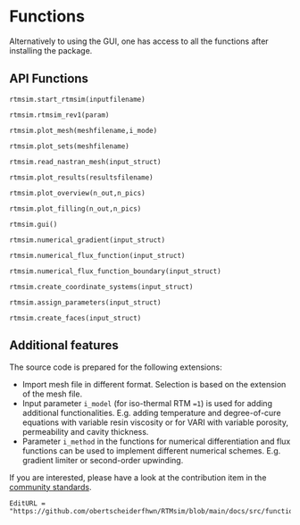 # Functions
Alternatively to using the GUI, one has access to all the functions after installing the package.


## API Functions
```@docs
rtmsim.start_rtmsim(inputfilename)
```

```@docs
rtmsim.rtmsim_rev1(param)
```

```@docs
rtmsim.plot_mesh(meshfilename,i_mode)
```

```@docs
rtmsim.plot_sets(meshfilename)
```

```@docs
rtmsim.read_nastran_mesh(input_struct)
```

```@docs
rtmsim.plot_results(resultsfilename)
```

```@docs
rtmsim.plot_overview(n_out,n_pics)
```

```@docs
rtmsim.plot_filling(n_out,n_pics)
```

```@docs
rtmsim.gui()
```

```@docs
rtmsim.numerical_gradient(input_struct)
```

```@docs
rtmsim.numerical_flux_function(input_struct)
```

```@docs
rtmsim.numerical_flux_function_boundary(input_struct)
```

```@docs
rtmsim.create_coordinate_systems(input_struct)
```

```@docs
rtmsim.assign_parameters(input_struct)
```

```@docs
rtmsim.create_faces(input_struct)
```




## Additional features

The source code is prepared for the following extensions:
- Import mesh file in different format. Selection is based on the extension of the mesh file.
- Input parameter `i_model` (for iso-thermal RTM `=1`) is used for adding additional functionalities. E.g. adding temperature and degree-of-cure equations with variable resin viscosity or for VARI with variable porosity, permeability and cavity thickness.
- Parameter `i_method` in the functions for numerical differentiation and flux functions can be used to implement different numerical schemes. E.g. gradient limiter or second-order upwinding.

If you are interested, please have a look at the contribution item in the [community standards](https://github.com/obertscheiderfhwn/RTMsim/community).





```@meta
EditURL = "https://github.com/obertscheiderfhwn/RTMsim/blob/main/docs/src/functions.md"
```